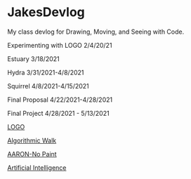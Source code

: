 # JakesDevlog

My class devlog for Drawing, Moving, and Seeing with Code.





Experimenting with LOGO 2/4/20/21



Estuary 3/18/2021

Hydra 3/31/2021-4/8/2021

Squirrel 4/8/2021-4/15/2021

Final Proposal 4/22/2021-4/28/2021

Final Project 4/28/2021 - 5/13/2021



[LOGO](Devlog1.md)

[Algorithmic Walk](AlgorithmicWalk.md)

[AARON-No Paint](devlog2.md)

[Artificial Intelligence](AIDevlog.md)
